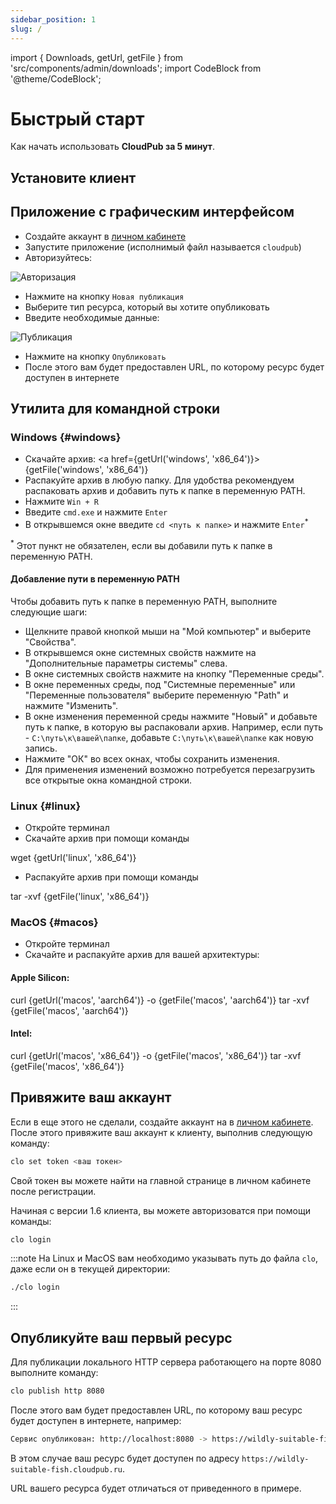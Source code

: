 ```yaml
---
sidebar_position: 1
slug: /
---
```


import { Downloads, getUrl, getFile } from 'src/components/admin/downloads';
import CodeBlock from '@theme/CodeBlock';

# Быстрый старт

Как начать использовать **CloudPub за 5 минут**.

## Установите клиент

<Downloads />

## Приложение с графическим интерфейсом

 - Создайте аккаунт в [личном кабинете](https://cloudpub.ru/dashboard)
 - Запустите приложение (исполнимый файл называется `cloudpub`)
 - Авторизуйтесь:

![Авторизация](/img/login-form.png)

 - Нажмите на кнопку `Новая публикация`
 - Выберите тип ресурса, который вы хотите опубликовать
 - Введите необходимые данные:

![Публикация](/img/publication.png)

 - Нажмите на кнопку `Опубликовать`
 - После этого вам будет предоставлен URL, по которому ресурс будет доступен в интернете

## Утилита для командной строки

### Windows {#windows}

 - Скачайте архив: <a href={getUrl('windows', 'x86_64')}>{getFile('windows', 'x86_64')}</a>
 - Распакуйте архив в любую папку. Для удобства рекомендуем распаковать архив и добавить путь к папке в переменную PATH.
 - Нажмите `Win + R`
 - Введите `cmd.exe` и нажмите `Enter`
 - В открывшемся окне введите `cd <путь к папке>` и нажмите `Enter`<sup>*</sup>

 <sup>*</sup> Этот пункт не обязателен, если вы добавили путь к папке в переменную PATH.

#### Добавление пути в переменную PATH

Чтобы добавить путь к папке в переменную PATH, выполните следующие шаги:

 - Щелкните правой кнопкой мыши на "Мой компьютер" и выберите "Свойства".
 - В открывшемся окне системных свойств нажмите на "Дополнительные параметры системы" слева.
 - В окне системных свойств нажмите на кнопку "Переменные среды".
 - В окне переменных среды, под "Системные переменные" или "Переменные пользователя" выберите переменную "Path" и нажмите "Изменить".
 - В окне изменения переменной среды нажмите "Новый" и добавьте путь к папке, в которую вы распаковали архив. Например, если путь - `C:\путь\к\вашей\папке`, добавьте `C:\путь\к\вашей\папке` как новую запись.
 - Нажмите "ОК" во всех окнах, чтобы сохранить изменения.
 - Для применения изменений возможно потребуется перезагрузить все открытые окна командной строки.

### Linux {#linux}

 - Откройте терминал
 - Скачайте архив при помощи команды

<CodeBlock>wget {getUrl('linux', 'x86_64')}</CodeBlock>

 - Распакуйте архив при помощи команды

<CodeBlock>tar -xvf {getFile('linux', 'x86_64')}</CodeBlock>

### MacOS {#macos}

 - Откройте терминал
 - Скачайте и распакуйте архив для вашей архитектуры:

#### Apple Silicon:

<CodeBlock>curl {getUrl('macos', 'aarch64')} -o {getFile('macos', 'aarch64')}
tar -xvf {getFile('macos', 'aarch64')}</CodeBlock>

#### Intel:

<CodeBlock>curl {getUrl('macos', 'x86_64')} -o {getFile('macos', 'x86_64')}
tar -xvf {getFile('macos', 'x86_64')}</CodeBlock>


## Привяжите ваш аккаунт

Если в еще этого не сделали, создайте аккаунт на в [личном кабинете](https://cloudpub.ru/dashboard). После этого привяжите ваш аккаунт к клиенту, выполнив следующую команду:

```bash
clo set token <ваш токен>
```

Свой токен вы можете найти на главной странице в личном кабинете после регистрации.

Начиная с версии 1.6 клиента, вы можете авторизоватся при помощи команды:

```bash
clo login
```

:::note
На Linux и MacOS вам необходимо указывать путь до файла `clo`, даже если он в текущей директории:

```bash
./clo login
```
:::

## Опубликуйте ваш первый ресурс

Для публикации локального HTTP сервера работающего на порте 8080 выполните команду:

```bash
clo publish http 8080
```

После этого вам будет предоставлен URL, по которому ваш ресурс будет доступен в интернете, например:

```bash
Сервис опубликован: http://localhost:8080 -> https://wildly-suitable-fish.cloudpub.ru
```

В этом случае ваш ресурс будет доступен по адресу `https://wildly-suitable-fish.cloudpub.ru`.

URL вашего ресурса будет отличаться от приведенного в примере.
